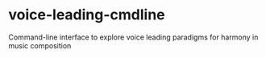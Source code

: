 # voice-leading-cmdline
Command-line interface to explore voice leading paradigms for harmony in music composition
